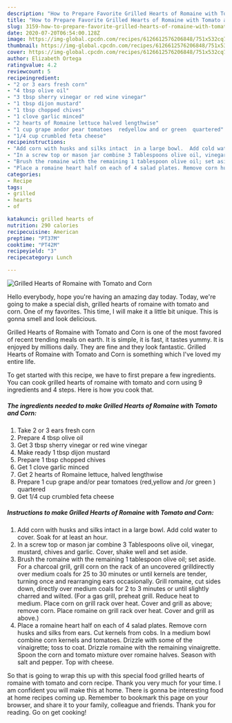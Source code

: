```yaml
---
description: "How to Prepare Favorite Grilled Hearts of Romaine with Tomato and Corn"
title: "How to Prepare Favorite Grilled Hearts of Romaine with Tomato and Corn"
slug: 3159-how-to-prepare-favorite-grilled-hearts-of-romaine-with-tomato-and-corn
date: 2020-07-20T06:54:00.128Z
image: https://img-global.cpcdn.com/recipes/6126612576206848/751x532cq70/grilled-hearts-of-romaine-with-tomato-and-corn-recipe-main-photo.jpg
thumbnail: https://img-global.cpcdn.com/recipes/6126612576206848/751x532cq70/grilled-hearts-of-romaine-with-tomato-and-corn-recipe-main-photo.jpg
cover: https://img-global.cpcdn.com/recipes/6126612576206848/751x532cq70/grilled-hearts-of-romaine-with-tomato-and-corn-recipe-main-photo.jpg
author: Elizabeth Ortega
ratingvalue: 4.2
reviewcount: 5
recipeingredient:
- "2 or 3 ears fresh corn"
- "4 tbsp olive oil"
- "3 tbsp sherry vinegar or red wine vinegar"
- "1 tbsp dijon mustard"
- "1 tbsp chopped chives"
- "1 clove garlic minced"
- "2 hearts of Romaine lettuce halved lengthwise"
- "1 cup grape andor pear tomatoes  redyellow and or green  quartered"
- "1/4 cup crumbled feta cheese"
recipeinstructions:
- "Add corn with husks and silks intact  in a large bowl.  Add cold water to cover. Soak for at least an hour."
- "In a screw top or mason jar combine 3 Tablespoons olive oil, vinegar,  mustard, chives and garlic. Cover,  shake well and set aside."
- "Brush the romaine with the remaining 1 tablespoon olive oil; set aside. For a charcoal grill, grill corn on the rack of an uncovered grilldirectly over medium coals for 25 to 30 minutes or until kernels are tender, turning once and rearranging ears occasionally. Grill romaine, cut sides down, directly over medium coals for 2 to 3 minutes or until slightly charred and wilted. (For a gas grill, preheat grill. Reduce heat to medium. Place corn on grill rack over heat. Cover and grill as above; remove corn. Place romaine on grill rack over heat. Cover and grill as above.)"
- "Place a romaine heart half on each of 4 salad plates. Remove corn husks and silks from ears. Cut kernels from cobs. In a medium bowl combine corn kernels and tomatoes. Drizzle with some of the vinaigrette; toss to coat. Drizzle romaine with the remaining vinaigrette. Spoon the corn and tomato mixture over romaine halves. Season with salt and pepper. Top with cheese."
categories:
- Recipe
tags:
- grilled
- hearts
- of

katakunci: grilled hearts of 
nutrition: 290 calories
recipecuisine: American
preptime: "PT37M"
cooktime: "PT42M"
recipeyield: "3"
recipecategory: Lunch

---
```



![Grilled Hearts of Romaine with Tomato and Corn](https://img-global.cpcdn.com/recipes/6126612576206848/751x532cq70/grilled-hearts-of-romaine-with-tomato-and-corn-recipe-main-photo.jpg)

Hello everybody, hope you're having an amazing day today. Today, we're going to make a special dish, grilled hearts of romaine with tomato and corn. One of my favorites. This time, I will make it a little bit unique. This is gonna smell and look delicious.



Grilled Hearts of Romaine with Tomato and Corn is one of the most favored of recent trending meals on earth. It is simple, it is fast, it tastes yummy. It is enjoyed by millions daily. They are fine and they look fantastic. Grilled Hearts of Romaine with Tomato and Corn is something which I've loved my entire life.


To get started with this recipe, we have to first prepare a few ingredients. You can cook grilled hearts of romaine with tomato and corn using 9 ingredients and 4 steps. Here is how you cook that.

<!--inarticleads1-->

##### The ingredients needed to make Grilled Hearts of Romaine with Tomato and Corn:

1. Take 2 or 3 ears fresh corn
1. Prepare 4 tbsp olive oil
1. Get 3 tbsp sherry vinegar or red wine vinegar
1. Make ready 1 tbsp dijon mustard
1. Prepare 1 tbsp chopped chives
1. Get 1 clove garlic minced
1. Get 2 hearts of Romaine lettuce, halved lengthwise
1. Prepare 1 cup grape and/or pear tomatoes  (red,yellow and /or green ) quartered
1. Get 1/4 cup crumbled feta cheese




<!--inarticleads2-->

##### Instructions to make Grilled Hearts of Romaine with Tomato and Corn:

1. Add corn with husks and silks intact  in a large bowl.  Add cold water to cover. Soak for at least an hour.
1. In a screw top or mason jar combine 3 Tablespoons olive oil, vinegar,  mustard, chives and garlic. Cover,  shake well and set aside.
1. Brush the romaine with the remaining 1 tablespoon olive oil; set aside. For a charcoal grill, grill corn on the rack of an uncovered grilldirectly over medium coals for 25 to 30 minutes or until kernels are tender, turning once and rearranging ears occasionally. Grill romaine, cut sides down, directly over medium coals for 2 to 3 minutes or until slightly charred and wilted. (For a gas grill, preheat grill. Reduce heat to medium. Place corn on grill rack over heat. Cover and grill as above; remove corn. Place romaine on grill rack over heat. Cover and grill as above.)
1. Place a romaine heart half on each of 4 salad plates. Remove corn husks and silks from ears. Cut kernels from cobs. In a medium bowl combine corn kernels and tomatoes. Drizzle with some of the vinaigrette; toss to coat. Drizzle romaine with the remaining vinaigrette. Spoon the corn and tomato mixture over romaine halves. Season with salt and pepper. Top with cheese.




So that is going to wrap this up with this special food grilled hearts of romaine with tomato and corn recipe. Thank you very much for your time. I am confident you will make this at home. There is gonna be interesting food at home recipes coming up. Remember to bookmark this page on your browser, and share it to your family, colleague and friends. Thank you for reading. Go on get cooking!
